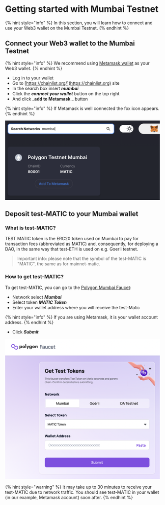 # Getting started with Mumbai Testnet

{% hint style="info" %}
In this section, you will learn how to connect and use your Web3 wallet on the Mumbai Testnet.
{% endhint %}

## **Connect your Web3 wallet to the Mumbai Testnet**

{% hint style="info" %}
We recommend using [Metamask wallet](./) as your Web3 wallet.
{% endhint %}

* Log in to your wallet
* Go to [https://chainlist.org/](https://chainlist.org) site
* In the search box insert _**mumbai**_
* Click the _**connect your wallet**_ button on the top right
* And click \_**add to Metamask** \_ button

{% hint style="info" %}
If Metamask is well connected the fox icon appears.
{% endhint %}

![Add the Mumbai testnet to Metamask using chainlist.org](<../../.gitbook/assets/Schermata 2022-01-26 alle 23.29.34.png>)

## **Deposit test-MATIC to your Mumbai wallet**

### What is test-MATIC?

TEST MATIC token is the ERC20 token used on Mumbai to pay for transaction fees (abbreviated as MATIC) and, consequently, for deploying a DAO, in the same way that test-ETH is used on e.g. Goerli testnet.

> Important info: please note that the symbol of the test-MATIC is "MATIC", the same as for mainnet-matic.

### How to get test-MATIC?

To get test-MATIC, you can go to the [Polygon Mumbai Faucet](https://faucet.polygon.technology):

* Network select _**Mumbai**_
* Select token _**MATIC Token**_
* Enter your wallet address where you will receive the test-Matic

{% hint style="info" %}
If you are using Metamask, it is your wallet account address.
{% endhint %}

* Click _**Submit**_

![Polygon Mumbai Faucet](<../../.gitbook/assets/Schermata 2022-02-22 alle 10.38.13.png>)

{% hint style="warning" %}
It may take up to 30 minutes to receive your test-MATIC due to network traffic. You should see test-MATIC in your wallet (in our example, Metamask account) soon after.
{% endhint %}
